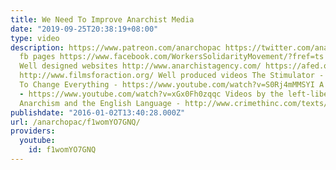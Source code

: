 ```yaml
---
title: We Need To Improve Anarchist Media
date: "2019-09-25T20:38:19+08:00"
type: video
description: https://www.patreon.com/anarchopac https://twitter.com/anarchopac Good
  fb pages https://www.facebook.com/WorkersSolidarityMovement/?fref=ts https://www.facebook.com/workingclasshistory/?fref=ts
  Well designed websites http://www.anarchistagency.com/ https://afed.org.uk/ http://www.crimethinc.com/
  http://www.filmsforaction.org/ Well produced videos The Stimulator - http://www.submedia.tv/stimulator/
  To Change Everything - https://www.youtube.com/watch?v=S0Rj4mMMSYI A Resolution
  - https://www.youtube.com/watch?v=xGx0Fh0zqqc Videos by the left-libertarian - https://www.youtube.com/watch?v=qmf7ksraGSY&list=PLmWbUd3lcnj9gkifADitIVN0O5Izah_gw
  Anarchism and the English Language - http://www.crimethinc.com/texts/recentfeatures/language.php
publishdate: "2016-01-02T13:40:28.000Z"
url: /anarchopac/f1womYO7GNQ/
providers:
  youtube:
    id: f1womYO7GNQ
---
```

